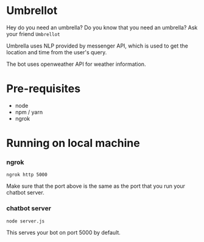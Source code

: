 # Umbrellot

Hey do you need an umbrella? Do you know that you need an umbrella?
Ask your friend `Umbrellot`

Umbrella uses NLP provided by messenger API, which is used to get the location
and time from the user's query.

The bot uses openweather API for weather information.

# Pre-requisites

- node
- npm / yarn
- ngrok

# Running on local machine

### ngrok
```
ngrok http 5000
```

Make sure that the port above is the same as the port that you run your chatbot
server.

### chatbot server
```
node server.js
```

This serves your bot on port 5000 by default.
